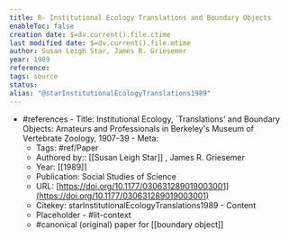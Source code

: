 ```yaml
---
title: R- Institutional Ecology Translations and Boundary Objects
enableToc: false
creation date: $=dv.current().file.ctime
last modified date: $=dv.current().file.mtime
author: Susan Leigh Star, James R. Griesemer
year: 1989
reference: 
tags: source
status: 
alias: "@starInstitutionalEcologyTranslations1989"
---
```


  -   #references
    -   Title: Institutional Ecology, `Translations' and Boundary Objects: Amateurs and Professionals in Berkeley's Museum of Vertebrate Zoology, 1907-39
    -   Meta:
        -   Tags: #ref/Paper
        -   Authored by:: [[Susan Leigh Star]] , James R. Griesemer
        -   Year: [[1989]]
        -   Publication: Social Studies of Science
        -   URL: [https://doi.org/10.1177/030631289019003001](https://doi.org/10.1177/030631289019003001)
        -   Citekey: starInstitutionalEcologyTranslations1989
    -   Content
        -   Placeholder
    -   #lit-context
        -   #canonical (original) paper for [[boundary object]]